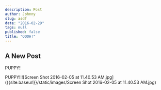 ```yaml
---
description: Post
author: Johnny
slug: asdf
date: "2016-02-29"
tags: null
published: false
title: "OOOH!"
---
```


## A New Post
PUPPY!


PUPPY!!![Screen Shot 2016-02-05 at 11.40.53 AM.jpg]({{site.baseurl}}/static/images/Screen Shot 2016-02-05 at 11.40.53 AM.jpg)

